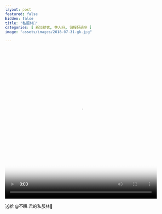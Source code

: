 ```yaml
---
layout: post
featured: false
hidden: false
title: "私服林💖"
categories: [ 新垣結衣, 林入麻, 儲糧好過冬 ]
image: "assets/images/2018-07-31-gk.jpg"

---
```

<video controls="controls" src="{{ site.baseurl }}/assets/images/2018-07-31-gk.mp4" poster="{{ site.baseurl }}/assets/images/2018-07-31-gk.jpg" loop="loop" width="500" height="500"></video>

送給 @不眠 君的私服林💖

